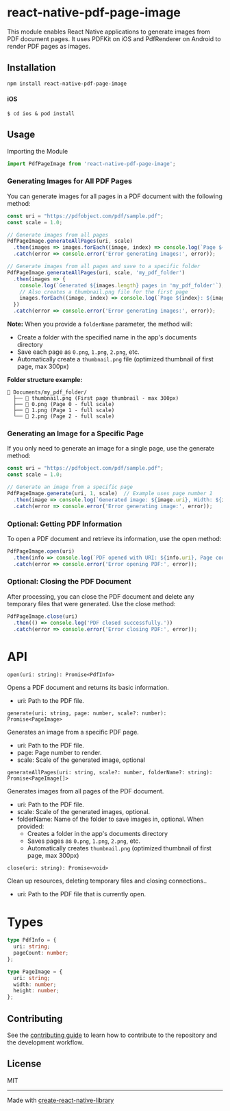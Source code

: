 # react-native-pdf-page-image

This module enables React Native applications to generate images from PDF document pages. It uses PDFKit on iOS and PdfRenderer on Android to render PDF pages as images.

## Installation
```sh
npm install react-native-pdf-page-image
```
#### iOS
`$ cd ios & pod install`

## Usage

Importing the Module
```js
import PdfPageImage from 'react-native-pdf-page-image';
```


### Generating Images for All PDF Pages

You can generate images for all pages in a PDF document with the following method:
```js
const uri = "https://pdfobject.com/pdf/sample.pdf";
const scale = 1.0;

// Generate images from all pages
PdfPageImage.generateAllPages(uri, scale)
  .then(images => images.forEach((image, index) => console.log(`Page ${index+1}: ${image.uri}, Width: ${image.width}, Height: ${image.height}`)))
  .catch(error => console.error('Error generating images:', error));

// Generate images from all pages and save to a specific folder
PdfPageImage.generateAllPages(uri, scale, 'my_pdf_folder')
  .then(images => {
    console.log(`Generated ${images.length} pages in 'my_pdf_folder'`);
    // Also creates a thumbnail.png file for the first page
    images.forEach((image, index) => console.log(`Page ${index}: ${image.uri}`));
  })
  .catch(error => console.error('Error generating images:', error));
```

**Note:** When you provide a `folderName` parameter, the method will:
- Create a folder with the specified name in the app's documents directory
- Save each page as `0.png`, `1.png`, `2.png`, etc.
- Automatically create a `thumbnail.png` file (optimized thumbnail of first page, max 300px)

**Folder structure example:**
```
📁 Documents/my_pdf_folder/
  ├── 📄 thumbnail.png (First page thumbnail - max 300px)
  ├── 📄 0.png (Page 0 - full scale)
  ├── 📄 1.png (Page 1 - full scale)
  └── 📄 2.png (Page 2 - full scale)
```


### Generating an Image for a Specific Page

If you only need to generate an image for a single page, use the generate method:
```js
const uri = "https://pdfobject.com/pdf/sample.pdf";
const scale = 1.0;

// Generate an image from a specific page
PdfPageImage.generate(uri, 1, scale)  // Example uses page number 1
  .then(image => console.log(`Generated image: ${image.uri}, Width: ${image.width}, Height: ${image.height}`))
  .catch(error => console.error('Error generating image:', error));
```


### Optional: Getting PDF Information

To open a PDF document and retrieve its information, use the open method:
```js
PdfPageImage.open(uri)
  .then(info => console.log(`PDF opened with URI: ${info.uri}, Page count: ${info.pageCount}`))
  .catch(error => console.error('Error opening PDF:', error));
```


### Optional: Closing the PDF Document

After processing, you can close the PDF document and delete any temporary files that were generated. Use the close method:
```js
PdfPageImage.close(uri)
  .then(() => console.log('PDF closed successfully.'))
  .catch(error => console.error('Error closing PDF:', error));
```

# API

`open(uri: string): Promise<PdfInfo>`

  Opens a PDF document and returns its basic information.
  - uri: Path to the PDF file.

`generate(uri: string, page: number, scale?: number): Promise<PageImage>`

  Generates an image from a specific PDF page.
  - uri: Path to the PDF file.
  - page: Page number to render.
  - scale: Scale of the generated image, optional

`generateAllPages(uri: string, scale?: number, folderName?: string): Promise<PageImage[]>`

  Generates images from all pages of the PDF document.
  - uri: Path to the PDF file.
  - scale: Scale of the generated images, optional.
  - folderName: Name of the folder to save images in, optional. When provided:
    - Creates a folder in the app's documents directory
    - Saves pages as `0.png`, `1.png`, `2.png`, etc.
    - Automatically creates `thumbnail.png` (optimized thumbnail of first page, max 300px)

`close(uri: string): Promise<void>`

  Clean up resources, deleting temporary files and closing connections..
  - uri: Path to the PDF file that is currently open.

# Types

```typescript
type PdfInfo = {
  uri: string;
  pageCount: number;
};

type PageImage = {
  uri: string;
  width: number;
  height: number;
};
```

## Contributing

See the [contributing guide](CONTRIBUTING.md) to learn how to contribute to the repository and the development workflow.

## License

MIT

---

Made with [create-react-native-library](https://github.com/callstack/react-native-builder-bob)
